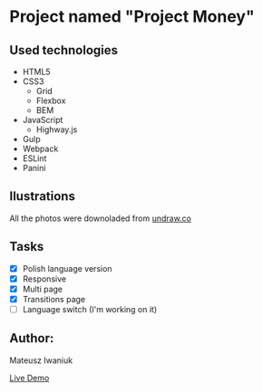 # Project named "Project Money"
## Used technologies 
- HTML5
- CSS3
  - Grid
  - Flexbox
  - BEM
- JavaScript
  - Highway.js
- Gulp
- Webpack 
- ESLint
- Panini 

## Ilustrations 
All the photos were downoladed from [undraw.co](https://undraw.co/illustrations)

## Tasks
- [x] Polish language version
- [x] Responsive
- [x] Multi page
- [x] Transitions page
- [ ] Language switch (I'm working on it)

## Author:
Mateusz Iwaniuk

[Live Demo](https://iwaniukooo11.github.io/multipage/index.html)


